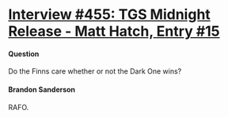 # [Interview #455: TGS Midnight Release - Matt Hatch, Entry #15](https://www.theoryland.com/intvmain.php?i=455#15)

#### Question

Do the Finns care whether or not the Dark One wins?

#### Brandon Sanderson

RAFO.

